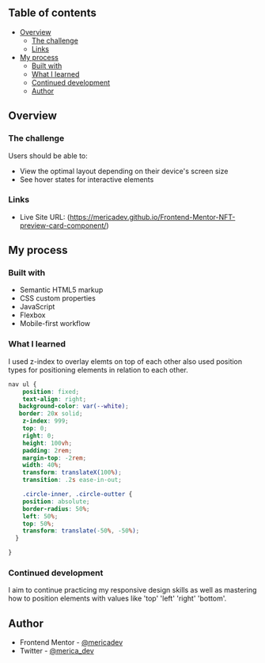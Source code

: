 
## Table of contents

- [Overview](#overview)
  - [The challenge](#the-challenge)
  - [Links](#links)
- [My process](#my-process)
  - [Built with](#built-with)
  - [What I learned](#what-i-learned)
  - [Continued development](#continued-development)
  - [Author](#author)


## Overview

### The challenge

Users should be able to:

- View the optimal layout depending on their device's screen size
- See hover states for interactive elements


### Links

- Live Site URL: (https://mericadev.github.io/Frontend-Mentor-NFT-preview-card-component/)

## My process

### Built with

- Semantic HTML5 markup
- CSS custom properties
- JavaScript
- Flexbox
- Mobile-first workflow


### What I learned
I used z-index to overlay elemts on top of each other also used position types for positioning elements in relation to each other.

```css
nav ul {
    position: fixed;
    text-align: right;
   background-color: var(--white);
   border: 20x solid;
    z-index: 999;
    top: 0;
    right: 0;
    height: 100vh;
    padding: 2rem;
    margin-top: -2rem;
    width: 40%;
    transform: translateX(100%);
    transition: .2s ease-in-out;

    .circle-inner, .circle-outter {
    position: absolute;
    border-radius: 50%;
    left: 50%;
    top: 50%;
    transform: translate(-50%, -50%);
  }

}
```

### Continued development

I aim to continue practicing my responsive design skills as well as mastering how to position elements with values like 'top' 'left' 'right' 'bottom'.

## Author

- Frontend Mentor - [@mericadev](https://www.frontendmentor.io/profile/mericadev)
- Twitter - [@merica_dev](https://www.twitter.com/merica_dev)


